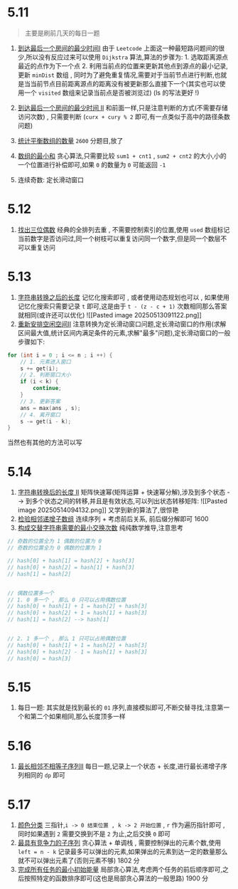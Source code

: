 # 5.11
> 主要是刷前几天的每日一题

1. [到达最后一个房间的最少时间I](https://leetcode.cn/problems/find-minimum-time-to-reach-last-room-i/description/?envType=daily-question&envId=2025-05-07)  由于 `Leetcode` 上面这一种最短路问题间的很少,所以没有反应过来可以使用 `Dijkstra` 算法,算法的步骤为:  1. 选取距离源点最近的点作为下一个点  2. 利用当前点的位置来更新其他点到源点的最小记录,更新 `minDist` 数组   , 同时为了避免重复情况,需要对于当前节点进行判断,也就是当当前节点目前距离源点的距离没有被更新那么直接下一个(其实也可以使用一个 `visited` 数组来记录当前点是否被浏览过) (ls 的写法更好 !)
2. [到达最后一个房间的最少时间 II](https://leetcode.cn/problems/find-minimum-time-to-reach-last-room-ii/) 和前面一样,只是注意判断的方式(不需要存储访问次数) , 只需要判断 (`curx + cury % 2` 即可,有一点类似于高中的路径条数问题)

3. [统计平衡数组的数量](https://leetcode.cn/problems/count-number-of-balanced-permutations/description/?envType=daily-question&envId=2025-05-09)  `2600` 分题目,放了
4. [数组的最小和](https://leetcode.cn/problems/minimum-equal-sum-of-two-arrays-after-replacing-zeros/description/?envType=daily-question&envId=2025-05-10) 贪心算法,只需要比较 `sum1 + cnt1` , `sum2 + cnt2` 的大小,小的一个位置进行补偿即可,如果 `0` 的数量为 `0` 可能返回 `-1`
5. 连续奇数: 定长滑动窗口
# 5.12
1. [找出三位偶数](https://leetcode.cn/problems/finding-3-digit-even-numbers/description/?envType=daily-question&envId=2025-05-12) 经典的全排列去重 , 不需要控制索引的位置,使用 `used` 数组标记当前数字是否访问过,同一个树枝可以重复访问同一个数字,但是同一个数层不可以重复访问
# 5.13
1. [字符串转换之后的长度](https://leetcode.cn/problems/total-characters-in-string-after-transformations-i/solutions/2967070/di-tui-by-tsreaper-j54j/?envType=daily-question&envId=2025-05-13) 记忆化搜索即可 , 或者使用动态规划也可以 , 如果使用记忆化搜索只需要记录 `t` 即可,这是由于 `t - (z - c + 1)` 次数相同那么答案就相同(或许还可以优化)
![[Pasted image 20250513091122.png]]
2. [重新安排空闲空间II](https://leetcode.cn/problems/reschedule-meetings-for-maximum-free-time-i/) 注意转换为定长滑动窗口问题,定长滑动窗口的作用(求解区间最大值,统计区间内满足条件的元素,求解"最多"问题),定长滑动窗口的一般步骤如下:
```c++
for (int i = 0 ; i <= n ; i ++) {
	// 1. 元素进入窗口
	s += get(i);
	// 2. 判断窗口大小
	if (i < k) {
		continue;	
	}
	// 3. 更新答案
	ans = max(ans , s);
	// 4. 离开窗口
	s -= get(i - k);	
}
```
当然也有其他的方法可以写
# 5.14
1.  [字符串转换后的长度 II](https://leetcode.cn/problems/total-characters-in-string-after-transformations-ii/) 矩阵快速幂(矩阵运算 + 快速幂分解),涉及到多个状态 --> 到多个状态之间的转移,并且是有效状态,可以列出状态转移矩阵:
![[Pasted image 20250514094132.png]]
又学到新的算法了,很惊艳
2. [检验相邻递增子数组](https://leetcode.cn/problems/adjacent-increasing-subarrays-detection-ii/description/)  连续序列 + 考虑前后关系, 前后缀分解即可  1600
3. [构成交替字符串需要的最小交换次数](https://leetcode.cn/problems/minimum-number-of-swaps-to-make-the-binary-string-alternating/) 纯纯数学推导,注意思考
```c
// 奇数的位置全为 1 偶数的位置为 0
// 奇数的位置全为 0 偶数的位置为 1

// hash[0] + hash[1] = hash[2] + hash[3]
// hash[0] + hash[2] = hash[1] + hash[3]
// hash[1] = hash[2]


// 偶数位置多一个
// 1. 0 多一个 , 那么 0 只可以占用偶数位置
// hash[0] + hash[1] + 1 = hash[2] + hash[3]
// hash[0] + hash[2] + 1 = hash[1] + hash[3]
// hash[1] = hash[2] --> hash[1]


// 2. 1 多一个 , 那么 1 只可以占用偶数位置
// hash[0] + hash[1] + 1 = hash[2] + hash[3]
// hash[0] + hash[2] - 1 = hash[1] + hash[3]
// hash[0] = hash[3]
```

# 5.15
1. 每日一题: 其实就是找到最长的 `01` 序列,直接模拟即可,不断交替寻找,注意第一个和第二个如果相同,那么长度顶多一样
# 5.16
1. [最长相邻不相等子序列II](https://leetcode.cn/problems/longest-unequal-adjacent-groups-subsequence-ii/description/?envType=daily-question&envId=2025-05-16) 每日一题,记录上一个状态 + 长度,进行最长递增子序列相同的 `dp` 即可
# 5.17
1. [颜色分类](https://leetcode.cn/problems/sort-colors/description/?envType=daily-question&envId=2025-05-17) 三指针,`i -> 0 结束位置 , k -> 2 开始位置` , `r` 作为遍历指针即可 , 同时如果遇到 `2` 需要交换到不是 `2` 为止,之后交换 `0` 即可
2. [最具有竞争力的子序列](https://leetcode.cn/problems/find-the-most-competitive-subsequence/description/) 贪心算法 + 单调栈 , 需要控制弹出的元素个数,使用 `left = n - k` 记录最多可以弹出的元素,如果弹出的元素到达一定的数量那么就不可以弹出元素了(否则元素不够)  1802 分
3. [完成所有任务的最小初始能量](https://leetcode.cn/problems/minimum-initial-energy-to-finish-tasks/description/) 局部贪心算法,考虑两个任务的前后顺序即可,之后按照特定的函数排序即可(这也是局部贪心算法的一般思路)  1900 分



















